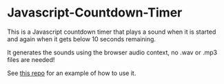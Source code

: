 # Javascript-Countdown-Timer

This is a Javascript countdown timer that plays a sound when it is started and again when it gets below 10 seconds remaining.

It generates the sounds using the browser audio context, no .wav or .mp3 files are needed!

See [this repo](https://github.com/mlflanagan/Workout-Timer) for an example of how to use it.
